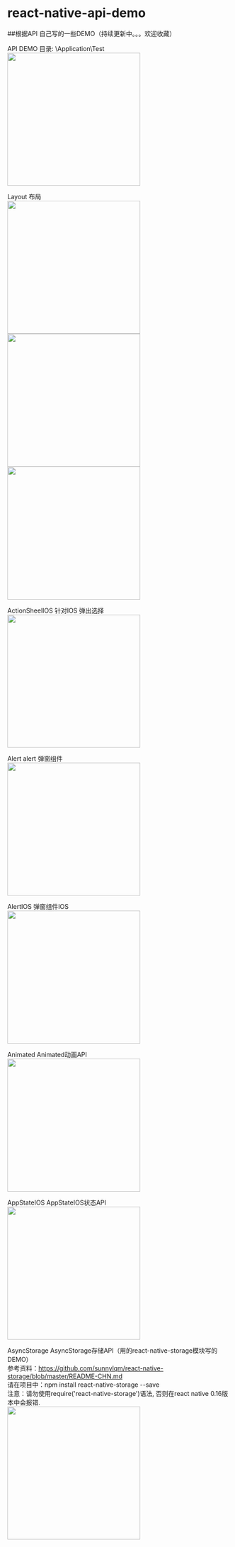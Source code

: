 # react-native-api-demo

##根据API 自己写的一些DEMO（持续更新中。。。欢迎收藏）

API DEMO 目录: \Application\Test<br />
<img width="300" src="https://raw.githubusercontent.com/jiaoxuebing2014/react-native-api-demo/master/Application/Img/help/help.png" /> <br />

Layout 布局<br />
<img width="300" src="https://raw.githubusercontent.com/jiaoxuebing2014/react-native-api-demo/master/Application/Img/help/IMG_5085.png" /> 
<img width="300" src="https://raw.githubusercontent.com/jiaoxuebing2014/react-native-api-demo/master/Application/Img/help/IMG_5086.png" /> 
<img width="300" src="https://raw.githubusercontent.com/jiaoxuebing2014/react-native-api-demo/master/Application/Img/help/IMG_5087.png" /> <br />

ActionSheelIOS 针对IOS 弹出选择<br />
<img width="300" src="https://raw.githubusercontent.com/jiaoxuebing2014/react-native-api-demo/master/Application/Img/help/IMG_5088.png" /> 	<br />

Alert alert 弹窗组件<br />
<img width="300" src="https://raw.githubusercontent.com/jiaoxuebing2014/react-native-api-demo/master/Application/Img/help/IMG_5089.png" /> 	<br />

AlertIOS 弹窗组件IOS <br /> 
<img width="300" src="https://raw.githubusercontent.com/jiaoxuebing2014/react-native-api-demo/master/Application/Img/help/IMG_5090.png" /> 	<br />

Animated Animated动画API  <br />
<img width="300" src="https://raw.githubusercontent.com/jiaoxuebing2014/react-native-api-demo/master/Application/Img/help/IMG_5091.png" /> 	<br />

AppStateIOS AppStateIOS状态API	 <br />
<img width="300" src="https://raw.githubusercontent.com/jiaoxuebing2014/react-native-api-demo/master/Application/Img/help/IMG_5092.png" /> 	<br />

AsyncStorage AsyncStorage存储API（用的react-native-storage模块写的DEMO）<br >
参考资料：https://github.com/sunnylqm/react-native-storage/blob/master/README-CHN.md<br >
请在项目中：npm install react-native-storage --save <br >
注意：请勿使用require('react-native-storage')语法, 否则在react native 0.16版本中会报错. <br > 
<img width="300" src="https://raw.githubusercontent.com/jiaoxuebing2014/react-native-api-demo/master/Application/Img/help/IMG_5083.png" /> 	<br />


